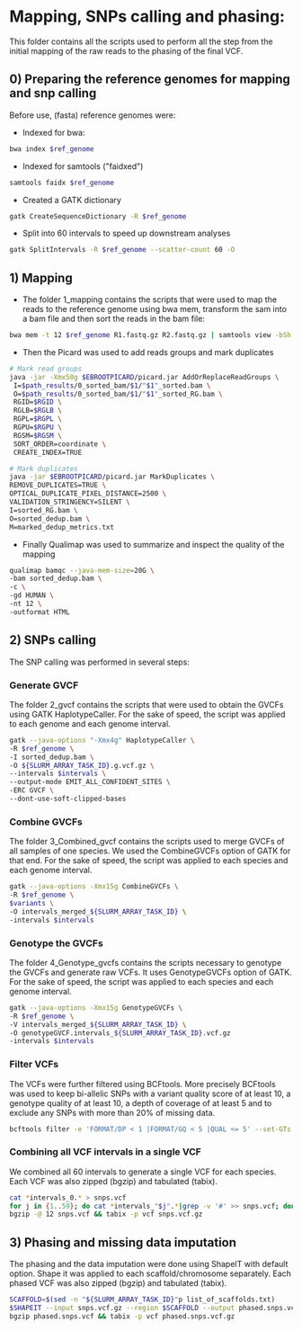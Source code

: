 # Mapping, SNPs calling and phasing: 

This folder contains all the scripts used to perform all the step from the initial mapping of the raw reads to the phasing of the final VCF.

## 0) Preparing the reference genomes for mapping and snp calling

Before use, (fasta) reference genomes were:
- Indexed for bwa:
``` bash
bwa index $ref_genome
```
- Indexed for samtools ("faidxed")
``` bash
samtools faidx $ref_genome
```
- Created a GATK dictionary 
``` bash
gatk CreateSequenceDictionary -R $ref_genome
```
- Split into 60 intervals to speed up downstream analyses
``` bash
gatk SplitIntervals -R $ref_genome --scatter-count 60 -O 
```

## 1) Mapping

- The folder 1_mapping contains the scripts that were used to map the reads to the reference genome using bwa mem, transform the sam into a bam file and then sort the reads in the bam file:

``` bash
bwa mem -t 12 $ref_genome R1.fastq.gz R2.fastq.gz | samtools view -bSh |samtools sort -o sorted.bam
```

- Then the Picard was used to add reads groups and mark duplicates

``` bash
# Mark read groups
java -jar -Xmx50g $EBROOTPICARD/picard.jar AddOrReplaceReadGroups \
 I=$path_results/0_sorted_bam/$1/"$1"_sorted.bam \
 O=$path_results/0_sorted_bam/$1/"$1"_sorted_RG.bam \
 RGID=$RGID \
 RGLB=$RGLB \
 RGPL=$RGPL \
 RGPU=$RGPU \
 RGSM=$RGSM \
 SORT_ORDER=coordinate \
 CREATE_INDEX=TRUE

# Mark duplicates
java -jar $EBROOTPICARD/picard.jar MarkDuplicates \
REMOVE_DUPLICATES=TRUE \
OPTICAL_DUPLICATE_PIXEL_DISTANCE=2500 \
VALIDATION_STRINGENCY=SILENT \
I=sorted_RG.bam \
O=sorted_dedup.bam \
M=marked_dedup_metrics.txt
```

- Finally Qualimap was used to summarize and inspect the quality of the mapping
``` bash
qualimap bamqc --java-mem-size=20G \
-bam sorted_dedup.bam \
-c \
-gd HUMAN \
-nt 12 \
-outformat HTML 
```

## 2) SNPs calling
The SNP calling was performed in several steps:

### Generate GVCF
The folder 2_gvcf contains the scripts that were used to obtain the GVCFs using GATK HaplotypeCaller. For the sake of speed, the script was applied to each genome and each genome interval.

``` bash
gatk --java-options "-Xmx4g" HaplotypeCaller \
-R $ref_genome \
-I sorted_dedup.bam \
-O ${SLURM_ARRAY_TASK_ID}.g.vcf.gz \
--intervals $intervals \
--output-mode EMIT_ALL_CONFIDENT_SITES \
-ERC GVCF \
--dont-use-soft-clipped-bases 
```
  
### Combine GVCFs
The folder 3_Combined_gvcf contains the scripts used to merge GVCFs of all samples of one species. We used the CombineGVCFs option of GATK for that end. For the sake of speed, the script was applied to each species and each genome interval.

``` bash
gatk --java-options -Xmx15g CombineGVCFs \
-R $ref_genome \
$variants \
-O intervals_merged_${SLURM_ARRAY_TASK_ID} \
-intervals $intervals
```

### Genotype the GVCFs
The folder 4_Genotype_gvcfs contains the scripts necessary to genotype the GVCFs and generate raw VCFs. It uses GenotypeGVCFs option of GATK. For the sake of speed, the script was applied to each species and each genome interval.

``` bash
gatk --java-options -Xmx15g GenotypeGVCFs \
-R $ref_genome \
-V intervals_merged_${SLURM_ARRAY_TASK_ID} \
-O genotypeGVCF.intervals_${SLURM_ARRAY_TASK_ID}.vcf.gz
-intervals $intervals
```
### Filter VCFs
The VCFs were further filtered using BCFtools. More precisely BCFtools was used to keep bi-allelic SNPs with a variant quality score of at least 10, a genotype quality of at least 10, a depth of coverage of at least 5 and to exclude any SNPs with more than 20% of missing data.

``` bash
bcftools filter -e 'FORMAT/DP < 1 |FORMAT/GQ < 5 |QUAL <= 5' --set-GTs . genotypeGVCF.intervals_${SLURM_ARRAY_TASK_ID}.vcf.gz -O u | bcftools view -U -i 'TYPE=="snp"' -m2 -M2 -v snps -O v| bcftools view -i 'F_MISSING < 0.2'> genotypeGVCF.intervals_${SLURM_ARRAY_TASK_ID}.filters.snps.vcf
```
### Combining all VCF intervals in a single VCF
We combined all 60 intervals to generate a single VCF for each species. Each VCF was also zipped (bgzip) and tabulated (tabix). 

``` bash
cat *intervals_0.* > snps.vcf
for j in {1..59}; do cat *intervals_"$j".*|grep -v '#' >> snps.vcf; done
bgzip -@ 12 snps.vcf && tabix -p vcf snps.vcf.gz
```

## 3) Phasing and missing data imputation
The phasing and the data imputation were done using ShapeIT with default option. Shape it was applied to each scaffold/chromosome separately. Each phased VCF was also zipped (bgzip) and tabulated (tabix). 

``` bash
SCAFFOLD=$(sed -n "${SLURM_ARRAY_TASK_ID}"p list_of_scaffolds.txt)
$SHAPEIT --input snps.vcf.gz --region $SCAFFOLD --output phased.snps.vcf
bgzip phased.snps.vcf && tabix -p vcf phased.snps.vcf.gz
```


